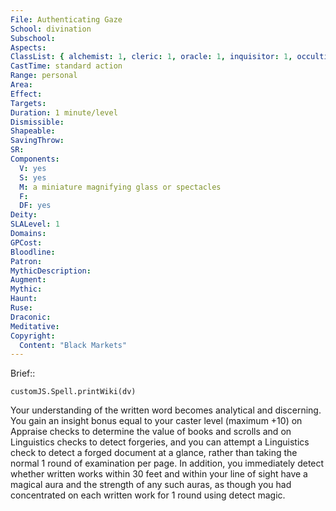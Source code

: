 ```yaml
---
File: Authenticating Gaze
School: divination
Subschool: 
Aspects: 
ClassList: { alchemist: 1, cleric: 1, oracle: 1, inquisitor: 1, occultist: 1, sorcerer: 1, wizard: 1 }
CastTime: standard action
Range: personal
Area: 
Effect: 
Targets: 
Duration: 1 minute/level
Dismissible: 
Shapeable: 
SavingThrow: 
SR: 
Components:
  V: yes
  S: yes
  M: a miniature magnifying glass or spectacles
  F: 
  DF: yes
Deity: 
SLALevel: 1
Domains: 
GPCost: 
Bloodline: 
Patron: 
MythicDescription: 
Augment: 
Mythic: 
Haunt: 
Ruse: 
Draconic: 
Meditative: 
Copyright:
  Content: "Black Markets"
---
```

Brief:: 

```dataviewjs
customJS.Spell.printWiki(dv)
```

Your understanding of the written word becomes analytical and discerning. You gain an insight bonus equal to your caster level (maximum +10) on Appraise checks to determine the value of books and scrolls and on Linguistics checks to detect forgeries, and you can attempt a Linguistics check to detect a forged document at a glance, rather than taking the normal 1 round of examination per page. In addition, you immediately detect whether written works within 30 feet and within your line of sight have a magical aura and the strength of any such auras, as though you had concentrated on each written work for 1 round using detect magic.
